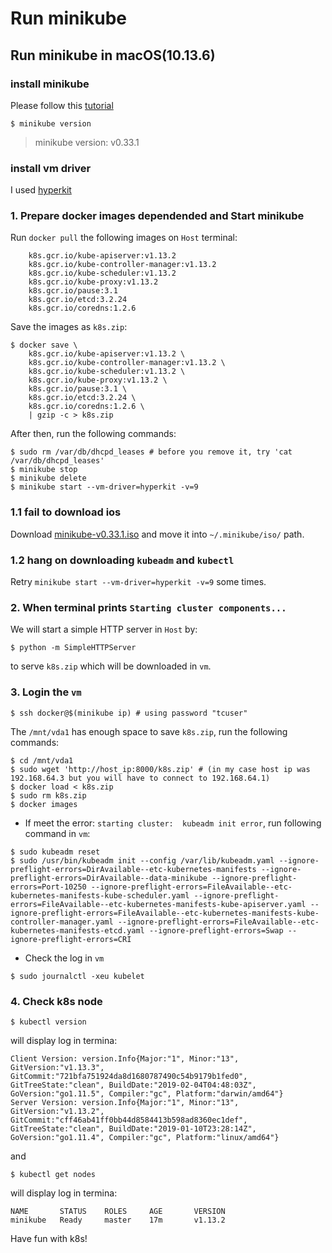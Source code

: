 # Run minikube

## Run minikube in macOS(10.13.6)

### install minikube

Please follow this [tutorial](https://kubernetes.io/docs/tasks/tools/install-minikube/#install-kubectl)

```
$ minikube version
```
  > minikube version: v0.33.1

### install vm driver

I used [hyperkit](https://github.com/kubernetes/minikube/blob/master/docs/drivers.md#hyperkit-driver)

### 1. Prepare docker images dependended and Start minikube

Run `docker pull` the following images on `Host` terminal:

```
	k8s.gcr.io/kube-apiserver:v1.13.2
	k8s.gcr.io/kube-controller-manager:v1.13.2
	k8s.gcr.io/kube-scheduler:v1.13.2
	k8s.gcr.io/kube-proxy:v1.13.2
	k8s.gcr.io/pause:3.1
	k8s.gcr.io/etcd:3.2.24
	k8s.gcr.io/coredns:1.2.6
```

Save the images as `k8s.zip`:
```
$ docker save \
	k8s.gcr.io/kube-apiserver:v1.13.2 \
	k8s.gcr.io/kube-controller-manager:v1.13.2 \
	k8s.gcr.io/kube-scheduler:v1.13.2 \
	k8s.gcr.io/kube-proxy:v1.13.2 \
	k8s.gcr.io/pause:3.1 \
	k8s.gcr.io/etcd:3.2.24 \
	k8s.gcr.io/coredns:1.2.6 \
	| gzip -c > k8s.zip
```

After then, run the following commands:
```
$ sudo rm /var/db/dhcpd_leases # before you remove it, try 'cat /var/db/dhcpd_leases'
$ minikube stop
$ minikube delete
$ minikube start --vm-driver=hyperkit -v=9
```

### 1.1 fail to download ios

Download [minikube-v0.33.1.iso](//storage.googleapis.com/minikube/iso/minikube-v0.33.1.iso) and move it into `~/.minikube/iso/` path.


### 1.2 hang on downloading `kubeadm` and `kubectl`

Retry `minikube start --vm-driver=hyperkit -v=9` some times.

<!-- ### 1.2 fail to download kubeadm and kubelet

* Download [kubeadm](https://storage.googleapis.com/kubernetes-release/release/v1.13.2/bin/linux/amd64/kubeadm)
  * `$ scp kubeadm docker@$(minikube ip):~/`
  * `$ minikube ssh`
  * `$ sudo mv kubeadm /usr/bin/`
  * `$ chmod +x /usr/bin/kubeadm`

* Download [kubelet](https://storage.googleapis.com/kubernetes-release/release/v1.13.2/bin/linux/amd64/kubelet)
  * `$ scp kubelet docker@$(minikube ip):~/`
  * `$ minikube ssh`
  * `$ sudo mv kubelet /usr/bin/`
    * `$ chmod +x /usr/bin/kubelet` -->


### 2. When terminal prints `Starting cluster components...`
We will start a simple HTTP server in `Host` by:

```
$ python -m SimpleHTTPServer
```

to serve `k8s.zip` which will be downloaded in `vm`.

### 3. Login the `vm`

```
$ ssh docker@$(minikube ip) # using password "tcuser"
```

The `/mnt/vda1` has enough space to save `k8s.zip`, run the following commands:

```
$ cd /mnt/vda1
$ sudo wget 'http://host_ip:8000/k8s.zip' # (in my case host ip was 192.168.64.3 but you will have to connect to 192.168.64.1)
$ docker load < k8s.zip
$ sudo rm k8s.zip
$ docker images
```

* If meet the error: `starting cluster:  kubeadm init error`, run following command in `vm`:
```
$ sudo kubeadm reset
$ sudo /usr/bin/kubeadm init --config /var/lib/kubeadm.yaml --ignore-preflight-errors=DirAvailable--etc-kubernetes-manifests --ignore-preflight-errors=DirAvailable--data-minikube --ignore-preflight-errors=Port-10250 --ignore-preflight-errors=FileAvailable--etc-kubernetes-manifests-kube-scheduler.yaml --ignore-preflight-errors=FileAvailable--etc-kubernetes-manifests-kube-apiserver.yaml --ignore-preflight-errors=FileAvailable--etc-kubernetes-manifests-kube-controller-manager.yaml --ignore-preflight-errors=FileAvailable--etc-kubernetes-manifests-etcd.yaml --ignore-preflight-errors=Swap --ignore-preflight-errors=CRI

```

<!-- ```
$ sudo /usr/bin/kubeadm alpha phase addon kube-dns
``` -->

* Check the log in `vm`
```
$ sudo journalctl -xeu kubelet
```

### 4. Check k8s node

```
$ kubectl version
```

will display log in termina:

```
Client Version: version.Info{Major:"1", Minor:"13", GitVersion:"v1.13.3", GitCommit:"721bfa751924da8d1680787490c54b9179b1fed0", GitTreeState:"clean", BuildDate:"2019-02-04T04:48:03Z", GoVersion:"go1.11.5", Compiler:"gc", Platform:"darwin/amd64"}
Server Version: version.Info{Major:"1", Minor:"13", GitVersion:"v1.13.2", GitCommit:"cff46ab41ff0bb44d8584413b598ad8360ec1def", GitTreeState:"clean", BuildDate:"2019-01-10T23:28:14Z", GoVersion:"go1.11.4", Compiler:"gc", Platform:"linux/amd64"}
```

and

```
$ kubectl get nodes
```

will display log in termina:

```
NAME       STATUS    ROLES     AGE       VERSION
minikube   Ready     master    17m       v1.13.2
```

Have fun with k8s!
